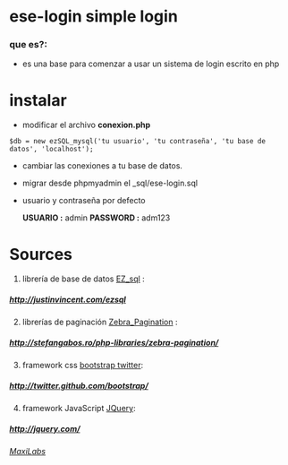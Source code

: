 # ese-login simple login 

### que es?:

- es una base para comenzar a usar un sistema de login escrito en php
	

# instalar


-	modificar el archivo **conexion.php**

` $db = new ezSQL_mysql('tu usuario', 'tu contraseña', 'tu base de datos', 'localhost'); `
	
-	cambiar las conexiones a tu base de datos.
	
-	migrar desde phpmyadmin el _sql/ese-login.sql
	
-	usuario y contraseña por defecto
	
	**USUARIO :** admin
	**PASSWORD :** adm123
	
	
# Sources

1.	librería de base de datos [EZ_sql](http://justinvincent.com/ezsql) :
#####		 http://justinvincent.com/ezsql
		
2.	librerías de paginación [Zebra_Pagination](http://stefangabos.ro/php-libraries/zebra-pagination/) :
#####	http://stefangabos.ro/php-libraries/zebra-pagination/
		
3.	framework css [bootstrap twitter](http://twitter.github.com/bootstrap/): 
#####		 http://twitter.github.com/bootstrap/
		
4.	framework JavaScript [JQuery](http://jquery.com/):
#####		 http://jquery.com/




###### [MaxiLabs](http://maxilabs.us)